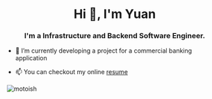 <h1 align="center">Hi 👋, I'm Yuan</h1>
<h3 align="center">I'm a Infrastructure and Backend Software Engineer.</h3>

- 🌱 I’m currently developing a project for a commercial banking application

- 📫 You can checkout my online [resume](https://motoish.github.io/resume/)

<p>&nbsp;<img align="center" src="https://github-readme-stats.vercel.app/api?username=motoish&show_icons=true&locale=en" alt="motoish" /></p>

<!--
**motoish/motoish** is a ✨ _special_ ✨ repository because its `README.md` (this file) appears on your GitHub profile.

Here are some ideas to get you started:

- 🔭 I’m currently working on ...
- 🌱 I’m currently learning ...
- 👯 I’m looking to collaborate on ...
- 🤔 I’m looking for help with ...
- 💬 Ask me about ...
- 📫 How to reach me: ...
- 😄 Pronouns: ...
- ⚡ Fun fact: ...
-->